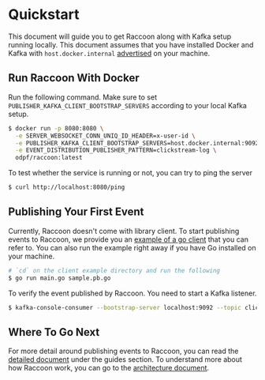 # Quickstart
This document will guide you to get Raccoon along with Kafka setup running locally. This document assumes that you have installed Docker and Kafka with `host.docker.internal` [advertised](https://www.confluent.io/blog/kafka-listeners-explained/) on your machine.
## Run Raccoon With Docker
Run the following command. Make sure to set `PUBLISHER_KAFKA_CLIENT_BOOTSTRAP_SERVERS` according to your local Kafka setup.
```sh
$ docker run -p 8080:8080 \
  -e SERVER_WEBSOCKET_CONN_UNIQ_ID_HEADER=x-user-id \
  -e PUBLISHER_KAFKA_CLIENT_BOOTSTRAP_SERVERS=host.docker.internal:9092 \
  -e EVENT_DISTRIBUTION_PUBLISHER_PATTERN=clickstream-log \
  odpf/raccoon:latest
```
To test whether the service is running or not, you can try to ping the server
```sh
$ curl http://localhost:8080/ping
```

## Publishing Your First Event
Currently, Raccoon doesn't come with library client. To start publishing events to Raccoon, we provide you an [example of a go client](https://github.com/odpf/raccoon/tree/main/docs/example) that you can refer to. You can also run the example right away if you have Go installed on your machine.
```sh
# `cd` on the client example directory and run the following
$ go run main.go sample.pb.go
```
To verify the event published by Raccoon. You need to start a Kafka listener.
```sh
$ kafka-console-consumer --bootstrap-server localhost:9092 --topic clickstream-log
```

## Where To Go Next
For more detail around publishing events to Raccoon, you can read the [detailed document](https://odpf.gitbook.io/raccoon/guides/publishing) under the guides section. To understand more about how Raccoon work, you can go to the [architecture document](https://odpf.gitbook.io/raccoon/concepts/architecture).

